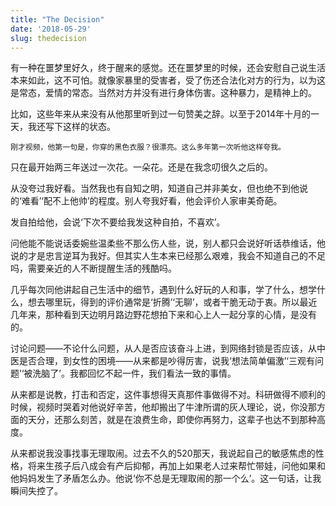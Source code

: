 ```yaml
---
title: "The Decision"
date: '2018-05-29'
slug: thedecision
---
```


有一种在噩梦里好久，终于醒来的感觉。还在噩梦里的时候，还会安慰自己说生活本来如此，这不可怕。就像家暴里的受害者，受了伤还合法化对方的行为，以为这是常态，爱情的常态。当然对方并没有进行身体伤害。这种暴力，是精神上的。  

比如，这些年来从来没有从他那里听到过一句赞美之辞。以至于2014年十月的一天，我还写下这样的状态。

	刚才视频，他第一句是，你穿的黑色衣服？很漂亮。这么多年第一次听他这样夸我。

只在最开始两三年送过一次花。一朵花。还是在我念叨很久之后的。

从没夸过我好看。当然我也有自知之明，知道自己并非美女，但也绝不到他说的‘难看’‘配不上他帅’的程度。别人夸我好看，他会评价人家审美奇葩。

发自拍给他，会说‘下次不要给我发这种自拍，不喜欢’。

问他能不能说话委婉些温柔些不那么伤人些，说，别人都只会说好听话恭维话，他说的才是忠言逆耳为我好。但其实人生本来已经那么艰难，我会不知道自己的不足吗，需要亲近的人不断提醒生活的残酷吗。

几乎每次同他讲起自己生活中的细节，遇到什么好玩的人和事，学了什么，想学什么，想去哪里玩，得到的评价通常是‘折腾’‘无聊’，或者干脆无动于衷。所以最近几年来，那种看到天边明月路边野花想拍下来和心上人一起分享的心情，是没有的。

讨论问题——不论什么问题，从人是否应该奋斗上进，到网络封锁是否应该，从中医是否合理，到女性的困境——从来都是吵得厉害，说我‘想法简单偏激’‘三观有问题’‘被洗脑了’。我都回忆不起一件，我们看法一致的事情。

从来都是说教，打击和否定，这件事想得天真那件事做得不对。科研做得不顺利的时候，视频时哭着对他说好辛苦，他却搬出了牛津所谓的灰人理论，说，你没那方面的天分，还那么刻苦，就是在浪费生命，即使你再努力，这辈子也达不到那种高度。

从来都说我没事找事无理取闹。过去不久的520那天，我说起自己的敏感焦虑的性格，将来生孩子后八成会有产后抑郁，再加上如果老人过来帮忙带娃，问他如果和他妈妈发生了矛盾怎么办。他说‘你不总是无理取闹的那一个么’。这一句话，让我瞬间失控了。

